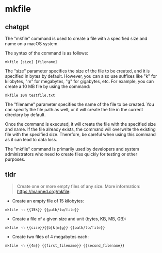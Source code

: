# mkfile 
## chatgpt 
The "mkfile" command is used to create a file with a specified size and name on a macOS system. 

The syntax of the command is as follows: 

```
mkfile [size] [filename]
```

The "size" parameter specifies the size of the file to be created, and it is specified in bytes by default. However, you can also use suffixes like "k" for kilobytes, "m" for megabytes, "g" for gigabytes, etc. For example, you can create a 10 MB file by using the command: 

```
mkfile 10m testfile.txt
```

The "filename" parameter specifies the name of the file to be created. You can specify the file path as well, or it will create the file in the current directory by default. 

Once the command is executed, it will create the file with the specified size and name. If the file already exists, the command will overwrite the existing file with the specified size. Therefore, be careful when using this command as it can lead to data loss. 

The "mkfile" command is primarily used by developers and system administrators who need to create files quickly for testing or other purposes. 

## tldr 
 
> Create one or more empty files of any size.
> More information: <https://manned.org/mkfile>.

- Create an empty file of 15 kilobytes:

`mkfile -n {{15k}} {{path/to/file}}`

- Create a file of a given size and unit (bytes, KB, MB, GB):

`mkfile -n {{size}}{{b|k|m|g}} {{path/to/file}}`

- Create two files of 4 megabytes each:

`mkfile -n {{4m}} {{first_filename}} {{second_filename}}`
